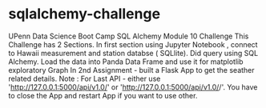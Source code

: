 # sqlalchemy-challenge
UPenn Data Science Boot Camp SQL Alchemy Module 10 Challenge
This Challenge has 2 Sections. In first section using Jupyter Notebook , connect to Hawaii measurement and station databse ( SQLlite). Did query using SQL Alchemy. Load the data into Panda Data Frame and use it for matplotlib  exploratory Graph
In 2nd Assignment - built a Flask App to get the seather related details. 
Note : For Last API - either use 'http://127.0.0.1:5000/api/v1.0/<start>' or 'http://127.0.0.1:5000/api/v1.0/<start>/<end>'. You have to close the App and restart App if you want to use other. 
